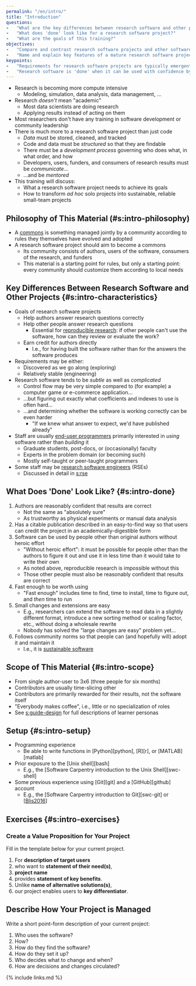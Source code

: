 ```yaml
---
permalink: "/en/intro/"
title: "Introduction"
questions:
-   "What are the key differences between research software and other projects?"
-   "What does 'done' look like for a research software project?"
-   "What are the goals of this training?"
objectives:
-   "Compare and contrast research software projects and other software projects."
-   "Name and explain key features of a mature research software project."
keypoints:
-   "Requirements for research software projects are typically emergent."
-   "Research software is 'done' when it can be used with confidence by people other than its authors and extended with reasonable effort."
---
```


-   Research is becoming more compute intensive
    -   Modeling, simulation, data analysis, data management, ...
-   Research *doesn't* mean "academic"
    -   Most data scientists are doing research
    -   Applying results instead of acting on them
-   Most researchers don't have any training in software development or community leadership
-   There is much more to a research software project than just code
    -   *Data* must be stored, cleaned, and tracked
    -   Code and data must be *structured* so that they are findable
    -   There must be a *development process* governing who does what, in what order, and how
    -   Developers, users, funders, and consumers of research results must be *communicate*...
    -   ...and be *mentored*
-   This training will discuss:
    -   What a research software project needs to achieve its goals
    -   How to transform *ad hoc* solo projects into sustainable, reliable small-team projects

## Philosophy of This Material (#s:intro-philosophy)

-   A [commons](#g:commons) is something managed jointly by a community
    according to rules they themselves have evolved and adopted
-   A research software project should aim to become a commons
    -   Its community consists of authors, users of the software, consumers of the research, and funders
    -   This material is a starting point for rules, but only a starting point:
        every community should customize them according to local needs

## Key Differences Between Research Software and Other Projects {#s:intro-characteristics}

-   Goals of research software projects
    -   Help authors answer research questions correctly
    -   Help other people answer research questions
        -   Essential for [reproducible research](#g:reproducible-research):
            if other people can't use the software, how can they review or evaluate the work?
    -   Earn credit for authors directly
        -   I.e., for having built the software rather than for the answers the software produces
-   Requirements may be either:
    -   Discovered as we go along (exploring)
    -   Relatively stable (engineering)
-   Research software tends to be *subtle* as well as *complicated*
    -   Control flow may be very simple compared to (for example) a computer game or e-commerce application...
    -   ...but figuring out exactly what coefficients and indexes to use is often hard...
    -   ...and determining whether the software is working correctly can be even harder
        -   "If we knew what answer to expect, we'd have published already"
-   Staff are usually [end-user programmers](#g:end-user-programmer) primarily interested in *using* software rather than *building* it
    -   Graduate students, post-docs, or (occasionally) faculty
    -   Experts in the problem domain (or becoming such)
    -   Mostly self-taught or peer-taught programmers
-   Some staff may be [research software engineers](#g:rse) (RSEs)
    -   Discussed in detail in [s:rse](#CHAPTER)

## What Does 'Done' Look Like? {#s:intro-done}

1.  Authors are reasonably confident that results are correct
    -   Not the same as "absolutely sure"
    -   As trustworthy as physical experiments or manual data analysis
2.  Has a citable publication described in an easy-to-find way so that users can credit the project in an academically-digestible form
3.  Software can be used by people other than original authors without heroic effort
    -   "Without heroic effort": it must be possible for people other than the authors to figure it out and use it in less time than it would take to write their own
    -   As noted above, reproducible research is impossible without this
    -   Those other people must also be reasonably confident that results are correct
4.  Fast enough to be worth using
    -   "Fast enough" includes time to find, time to install, time to figure out, and *then* time to run
5.  Small changes and extensions are easy
    -   E.g., researchers can extend the software to read data in a slightly different format, introduce a new sorting method or scaling factor, etc., without doing a wholesale rewrite
    -   Nobody has solved the "large changes are easy" problem yet...
6.  Follows community norms so that people can (and hopefully will) adopt it and maintain it
    -   I.e., it is [sustainable software](g:#sustainable-software)

## Scope of This Material {#s:intro-scope}

-   From single author-user to 3x6 (three people for six months)
-   Contributors are usually time-slicing other 
-   Contributors are primarily rewarded for their results, not the software itself
-   "Everybody makes coffee", i.e., little or no specialization of roles
-   See [s:guide-design](#SECTION) for full descriptions of learner personas

## Setup {#s:intro-setup}

-   Programming experience
    -   Be able to write functions in [Python][python], [R][r], or [MATLAB][matlab]
-   Prior exposure to the [Unix shell][bash]
    -   E.g., the [Software Carpentry introduction to the Unix Shell][swc-shell]
-   Some previous experience using [Git][git] and a [GitHub][github] account
    -   E.g., the [Software Carpentry introduction to Git][swc-git] or [[Blis2016](#CITE)]

## Exercises {#s:intro-exercises}

### Create a Value Proposition for Your Project

Fill in the template below for your current project.

1.  For **description of target users**
2.  who want to **statement of their need(s)**,
3.  **project name**
4.  provides **statement of key benefits**.
5.  Unlike **name of alternative solutions(s)**,
6.  our project enables users to **key differentiator**.

## Describe How Your Project is Managed

Write a short point-form description of your current project:

1.  Who uses the software?
2.  How?
3.  How do they find the software?
4.  How do they set it up?
5.  Who decides what to change and when?
6.  How are decisions and changes circulated?

{% include links.md %}
